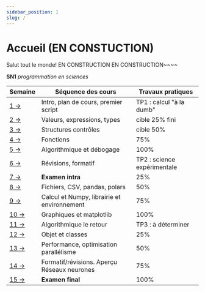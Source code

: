 ```yaml
---
sidebar_position: 1
slug: /
---
```


# Accueil (EN CONSTUCTION)

Salut tout le monde! EN CONSTRUCTION EN CONSTRUCTION~~~~


**SN1** *programmation en sciences*

| Semaine                       | Séquence des cours                          | Travaux pratiques           |
|-------------------------------|---------------------------------------------|-----------------------------|
| [1 →](cours/rencontre1)       | Intro, plan de cours, premier script        | TP1 : calcul "à la dumb"    |
| [2 →](cours/rencontre2)   | Valeurs, expressions, types                 | cible 25% fini              |
| [3 →](cours/rencontre3)   | Structures contrôles                        | cible 50%                   |
| [4 →](cours/rencontre4)   | Fonctions                                   | 75%                         |
| [5 →](cours/rencontre5)   | Algorithmique et débogage                   | 100%                        |
| [6 →](cours/rencontre6)   | Révisions, formatif                         | TP2 : science expérimentale |
| [7 →](cours/rencontre7)   | **Examen intra**                            | 25%                         |
| [8 →](cours/rencontre8)   | Fichiers, CSV, pandas, polars               | 50%                         |
| [9 →](cours/rencontre9)   | Calcul et Numpy, librairie et environnement | 75%                         |
| [10 →](cours/rencontre10) | Graphiques et matplotlib                    | 100%                        |
| [11 →](cours/rencontre11) | Algorithmique le retour                     | TP3 : à déterminer          |
| [12 →](cours/rencontre12) | Objet et classes                            | 25%                         |
| [13 →](cours/rencontre13) | Performance, optimisation parallélisme      | 50%                         |
| [14 →](cours/rencontre14) | Formatif/révisions. Aperçu Réseaux neurones | 75%                         |
| [15 →](cours/rencontre15) | **Examen final**                            | 100%                        |
